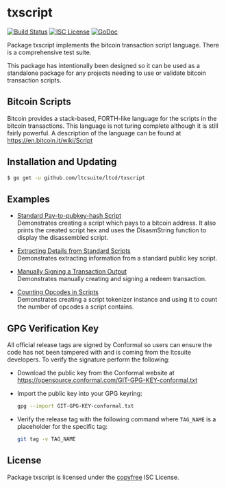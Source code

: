 # txscript

[![Build Status](https://github.com/ltcsuite/ltcd/workflows/Build%20and%20Test/badge.svg)](https://github.com/ltcsuite/ltcd/actions)
[![ISC License](http://img.shields.io/badge/license-ISC-blue.svg)](http://copyfree.org)
[![GoDoc](https://pkg.go.dev/github.com/ltcsuite/ltcd/txscript?status.png)](https://pkg.go.dev/github.com/ltcsuite/ltcd/txscript)

Package txscript implements the bitcoin transaction script language. There is
a comprehensive test suite.

This package has intentionally been designed so it can be used as a standalone
package for any projects needing to use or validate bitcoin transaction scripts.

## Bitcoin Scripts

Bitcoin provides a stack-based, FORTH-like language for the scripts in
the bitcoin transactions. This language is not turing complete
although it is still fairly powerful. A description of the language
can be found at https://en.bitcoin.it/wiki/Script

## Installation and Updating

```bash
$ go get -u github.com/ltcsuite/ltcd/txscript
```

## Examples

- [Standard Pay-to-pubkey-hash Script](https://pkg.go.dev/github.com/ltcsuite/ltcd/txscript#example-PayToAddrScript)  
  Demonstrates creating a script which pays to a bitcoin address. It also
  prints the created script hex and uses the DisasmString function to display
  the disassembled script.

- [Extracting Details from Standard Scripts](https://pkg.go.dev/github.com/ltcsuite/ltcd/txscript#example-ExtractPkScriptAddrs)  
  Demonstrates extracting information from a standard public key script.

- [Manually Signing a Transaction Output](https://pkg.go.dev/github.com/ltcsuite/ltcd/txscript#example-SignTxOutput)  
  Demonstrates manually creating and signing a redeem transaction.

- [Counting Opcodes in Scripts](http://godoc.org/github.com/decred/dcrd/txscript#example-ScriptTokenizer)  
  Demonstrates creating a script tokenizer instance and using it to count the
  number of opcodes a script contains.

## GPG Verification Key

All official release tags are signed by Conformal so users can ensure the code
has not been tampered with and is coming from the ltcsuite developers. To
verify the signature perform the following:

- Download the public key from the Conformal website at
  https://opensource.conformal.com/GIT-GPG-KEY-conformal.txt

- Import the public key into your GPG keyring:

  ```bash
  gpg --import GIT-GPG-KEY-conformal.txt
  ```

- Verify the release tag with the following command where `TAG_NAME` is a
  placeholder for the specific tag:
  ```bash
  git tag -v TAG_NAME
  ```

## License

Package txscript is licensed under the [copyfree](http://copyfree.org) ISC
License.
